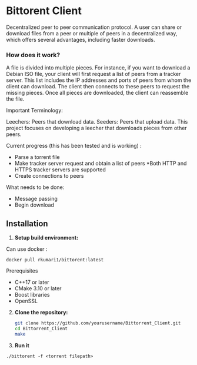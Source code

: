 # Bittorent Client
Decentralized peer to peer communication protocol.
A user can share or download files from a peer or multiple of peers in a decentralized way, which offers several advantages, including faster downloads.

### How does it work?

A file is divided into multiple pieces. For instance, if you want to download a Debian ISO file, your client will first request a list of peers from a tracker server. This list includes the IP addresses and ports of peers from whom the client can download. The client then connects to these peers to request the missing pieces. Once all pieces are downloaded, the client can reassemble the file.

Important Terminology:

Leechers: Peers that download data.
Seeders: Peers that upload data.
This project focuses on developing a leecher that downloads pieces from other peers.

Current progress (this has been tested and is working) : 
- Parse a torrent file
- Make tracker server request and obtain a list of peers
*Both HTTP and HTTPS tracker servers are supported
- Create connections to peers

What needs to be done:
- Message passing
- Begin download

## Installation

1. **Setup build environment:**

Can use docker : 
```
docker pull rkumari1/bittorent:latest
```

Prerequisites
- C++17 or later
- CMake 3.10 or later
- Boost libraries
- OpenSSL

2. **Clone the repository:**
   ```bash
   git clone https://github.com/yourusername/Bittorrent_Client.git
   cd Bittorrent_Client
   make

3. **Run it**
```
./bittorent -f <torrent filepath>
```

